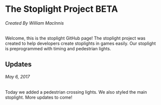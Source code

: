 # The Stoplight Project BETA
###### Created By William MacInnis
Welcome, this is the stoplight GitHub page! The stoplight project was created to help developers create stoplights in games easily. Our stoplight is preprogrammed with timing and pedestrian lights. 
## Updates
###### May 6, 2017
Today we added a pedestrian crossing lights. We also styled the main stoplight. 
More updates to come!

